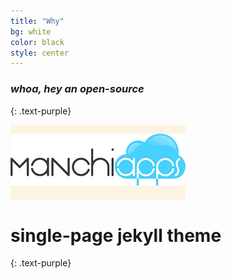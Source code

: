```yaml
---
title: "Why"
bg: white
color: black
style: center
---
```


### *whoa, hey an open-source*
{: .text-purple}

<span class="fa-stack subtlecircle" style="font-size:100px; background:rgba(255,166,0,0.1)">
  <img src="img/logo.png" alt="company logo" />
</span>

# single-page jekyll theme
{: .text-purple}
